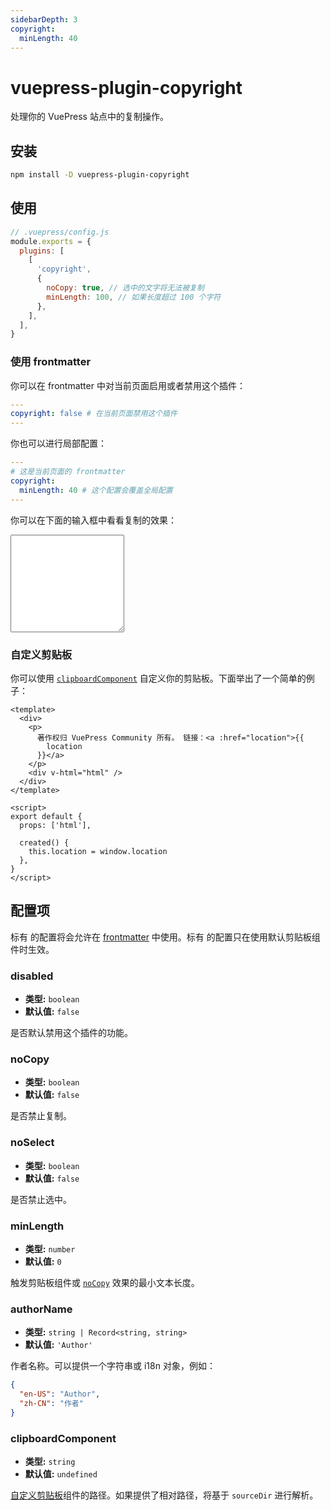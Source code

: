 ```yaml
---
sidebarDepth: 3
copyright:
  minLength: 40
---
```


# vuepress-plugin-copyright <GitHubLink repo="vuepress/vuepress-plugin-copyright"/>

处理你的 VuePress 站点中的复制操作。

## 安装

```sh
npm install -D vuepress-plugin-copyright
```

## 使用

```js
// .vuepress/config.js
module.exports = {
  plugins: [
    [
      'copyright',
      {
        noCopy: true, // 选中的文字将无法被复制
        minLength: 100, // 如果长度超过 100 个字符
      },
    ],
  ],
}
```

### 使用 frontmatter

你可以在 frontmatter 中对当前页面启用或者禁用这个插件：

```yaml
---
copyright: false # 在当前页面禁用这个插件
---

```

你也可以进行局部配置：

```yaml
---
# 这是当前页面的 frontmatter
copyright:
  minLength: 40 # 这个配置会覆盖全局配置
---

```

你可以在下面的输入框中看看复制的效果：

<textarea rows="10"></textarea>

<style lang="stylus">

textarea
  width 100%
  width -webkit-fill-available
  resize vertical

</style>

### 自定义剪贴板

你可以使用 [`clipboardComponent`](#clipboardcomponent) 自定义你的剪贴板。下面举出了一个简单的例子：

```vue
<template>
  <div>
    <p>
      著作权归 VuePress Community 所有。 链接：<a :href="location">{{
        location
      }}</a>
    </p>
    <div v-html="html" />
  </div>
</template>

<script>
export default {
  props: ['html'],

  created() {
    this.location = window.location
  },
}
</script>
```

## 配置项

标有 <Badge text="frontmatter" vertical="bottom"/>的配置将会允许在 [frontmatter](#frontmatter) 中使用。标有 <Badge text="default" vertical="bottom"/>的配置只在使用默认剪贴板组件时生效。

### disabled

- **类型:** `boolean`
- **默认值:** `false`

是否默认禁用这个插件的功能。

### noCopy <Badge text="frontmatter"/>

- **类型:** `boolean`
- **默认值:** `false`

是否禁止复制。

### noSelect <Badge text="frontmatter"/>

- **类型:** `boolean`
- **默认值:** `false`

是否禁止选中。

### minLength <Badge text="frontmatter"/>

- **类型:** `number`
- **默认值:** `0`

触发剪贴板组件或 [`noCopy`](#nocopy) 效果的最小文本长度。

### authorName <Badge text="default"/>

- **类型:** `string | Record<string, string>`
- **默认值:** `'Author'`

作者名称。可以提供一个字符串或 i18n 对象，例如：

```json
{
  "en-US": "Author",
  "zh-CN": "作者"
}
```

### clipboardComponent

- **类型:** `string`
- **默认值:** `undefined`

[自定义剪贴板](#自定义剪贴板)组件的路径。如果提供了相对路径，将基于 `sourceDir` 进行解析。
